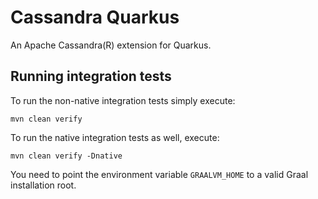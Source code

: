 # Cassandra Quarkus

An Apache Cassandra(R) extension for Quarkus.

## Running integration tests

To run the non-native integration tests simply execute:

    mvn clean verify
    
To run the native integration tests as well, execute:

    mvn clean verify -Dnative
    
You need to point the environment variable `GRAALVM_HOME` to a valid Graal 
installation root.
